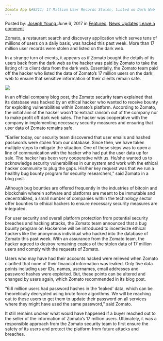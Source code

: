 ```yaml
---
Zomato App &#8211; 17 Million User Records Stolen, Listed on Dark Web
---
```

<article class="post-listing post-20425 post type-post status-publish format-standard has-post-thumbnail hentry category-deepdot-news category-news-updates tag-2684 tag-app tag-dark tag-hacked tag-listed tag-million tag-records tag-restaurant tag-stolen tag-user tag-web tag-zomato">
    <div class="post-inner">
    <p class="post-meta">
    <span>Posted by: <a href="https://www.deepdotweb.com/author/josephyoung/" title="">Joseph Young </a></span>
    <span>June 6, 2017</span>
    <span>in <a href="https://www.deepdotweb.com/category/deepdot-news/" rel="category tag">Featured</a>, <a href="https://www.deepdotweb.com/category/news-updates/" rel="category tag">News Updates</a></span>
    <span><a href="https://www.deepdotweb.com/2017/06/06/zomato-app-17-million-user-records-stolen-listed-dark-web/#respond">Leave a comment</a></span>
    </p>
    <div class="clear"></div>
    <div class="entry">
    <p>Zomato, a restaurant search and discovery application which serves tens of millions of users on a daily basis, was hacked this past week. More than 17 million user records were stolen and listed on the dark web.</p>
    <p>In a strange turn of events, it appears as if Zomato bought the details of its users back from the dark web as the hacker was paid by Zomato to take the listing of its client data from the dark web. Essentially, the Zomato team paid off the hacker who listed the data of Zomato’s 17 million users on the dark web to ensure that sensitive information of their clients remain safe.</p>
    <p><img class="wp-image-20430 aligncenter" src="https://www.deepdotweb.com/wp-content/uploads/2017/06/word-image-12.png" srcset="https://www.deepdotweb.com/wp-content/uploads/2017/06/word-image-12.png 736w, https://www.deepdotweb.com/wp-content/uploads/2017/06/word-image-12-300x225.png 300w" sizes="(max-width: 736px) 100vw, 736px"/></p>
    <p>In an official company blog post, the Zomato security team explained that its database was hacked by an ethical hacker who wanted to receive bounty for exploiting vulnerabilities within Zomato’s platform. According to Zomato, the initial aim of the hacker wasn’t to extract ransom out of the company nor to make profit off dark web sales. The hacker was cooperative with the company in implementing necessary security measures and ensuring that user data of Zomato remains safe.</p>
    <p>“Earlier today, our security team discovered that user emails and hashed passwords were stolen from our database. Since then, we have taken multiple steps to mitigate the situation. One of these steps was to open a line of communication with the hacker who had put the user data up for sale. The hacker has been very cooperative with us. He/she wanted us to acknowledge security vulnerabilities in our system and work with the ethical hacker community to plug the gaps. His/her key request was that we run a healthy bug bounty program for security researchers,” said Zomato in a blog post.</p>
    <p>Although bug bounties are offered frequently in the industries of bitcoin and blockchain wherein software and platforms are meant to be immutable and decentralized, a small number of companies within the technology sector offer bounties to ethical hackers to ensure necessary security measures are integrated.</p>
    <p>For user security and overall platform protection from potential security breaches and hacking attacks, the Zomato team announced that a bug bounty program on Hackerone will be introduced to incentivize ethical hackers like the anonymous individual who hacked into the database of Zomato this past week. With an assurance from the Zomato team, the hacker agreed to destroy remaining copies of the stolen data of 17 million users and comply with the requests of Zomato.</p>
    <p>Users who may have had their accounts hacked were relieved when Zomato clarified that none of their financial information was leaked. Only five data points including user IDs, names, usernames, email addresses and password hashes were exploited. But, these points can be altered and changed by users again, which Zomato recommended in its blog post.</p>
    <p>“6.6 million users had password hashes in the ‘leaked’ data, which can be theoretically decrypted using brute force algorithms. We will be reaching out to these users to get them to update their password on all services where they might have used the same password,” said Zomato.</p>
    <p>It still remains unclear what would have happened if a buyer reached out to the seller of the information of Zomato’s 17 million users. Ultimately, it was a responsible approach from the Zomato security team to first ensure the safety of its users and protect the platform from future attacks and breaches.</p>
    </div>
    <span style="display:none"><a href="https://www.deepdotweb.com/tag/17/" rel="tag">17</a> <a href="https://www.deepdotweb.com/tag/app/" rel="tag">app</a> <a href="https://www.deepdotweb.com/tag/dark/" rel="tag">dark</a> <a href="https://www.deepdotweb.com/tag/hacked/" rel="tag">hacked</a> <a href="https://www.deepdotweb.com/tag/listed/" rel="tag">listed</a> <a href="https://www.deepdotweb.com/tag/million/" rel="tag">million</a> <a href="https://www.deepdotweb.com/tag/records/" rel="tag">records</a> <a href="https://www.deepdotweb.com/tag/restaurant/" rel="tag">restaurant</a> <a href="https://www.deepdotweb.com/tag/stolen/" rel="tag">stolen</a> <a href="https://www.deepdotweb.com/tag/user/" rel="tag">user</a> <a href="https://www.deepdotweb.com/tag/web/" rel="tag">web</a> <a href="https://www.deepdotweb.com/tag/zomato/" rel="tag">zomato</a></span> <span style="display:none" class="updated">2017-06-06</span>
    <div style="display:none" class="vcard author" itemprop="author" itemscope itemtype="http://schema.org/Person"><strong class="fn" itemprop="name"><a href="https://www.deepdotweb.com/author/josephyoung/" title="Posts by Joseph Young" rel="author">Joseph Young</a></strong></div>
    </div>
</article>

